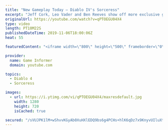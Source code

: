 ```yaml
---
title: "New Gameplay Today – Diablo IV's Sorceress"
excerpt: "Jeff Cork, Leo Vader and Ben Reeves show off more exclusive gameplay of Diablo IV, which can be viewed without commentary at ..."
originalUrl: https://youtube.com/watch?v=qPTOEGU04X4
type: video
length: PT10M22S
publishedDateTime: 2019-11-06T18:00:06Z
heat: 55

featuredContent: "<iframe width=\"800\" height=\"500\" frameborder=\"0\" src=\"https://www.youtube.com/embed/qPTOEGU04X4\" allow=\"accelerometer; autoplay; encrypted-media; gyroscope; picture-in-picture\" allowfullscreen></iframe>"

provider:
  name: Game Informer
  domain: youtube.com

topics:
  - Diablo 4
  - Sorceress

images:
  - url: https://i.ytimg.com/vi/qPTOEGU04X4/maxresdefault.jpg
    width: 1280
    height: 720
    isCached: true

secured: "/sVUJPK1lM+wShvvKGyAb0XuHXlEDQ9bs6g4PCHs+hlK6qDz7x9KnyvUIluXtbnRJ/E/9bZH6FthzypGRcws2ppUVjzcFtxlc2slAYPYFMhEbc5dkXI5zTlXidPMJiRvs/t+di8wZ3B4f2NIAYIz/Ic3PHOEpzLfQ6cgl9ldxq23NGCMWUR0C/qfKwTKe27mNxz8XC/i4qmMzMkwTlFt8u3oeNdjQzpxw9pRCaTL4KrRgAnrdMIZzpgusSGTkIqYrSXhoa6gWVZnRC5Ztw0tuTSHyspmjSadmDEXJIS/6NpMwsis1wZDXoWQPgzdSgNzc6vf5tJT/9KVA8rbw0IJTFpAQC69Zn+l3bPQ5gwgMdV5vrSbH2Cypj3ZiUnr9B2kJGJYWtXMpYnJ7IyAIQODSZvK4Hz7SZML0CW37J3+ROcT1oad1mXAW9+3OD+q//e2;gpsrU0lQQcMvdg/GJ+W+8A=="
---
```


